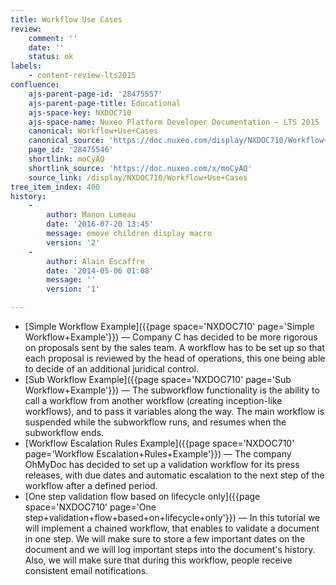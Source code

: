 ```yaml
---
title: Workflow Use Cases
review:
    comment: ''
    date: ''
    status: ok
labels:
    - content-review-lts2015
confluence:
    ajs-parent-page-id: '28475557'
    ajs-parent-page-title: Educational
    ajs-space-key: NXDOC710
    ajs-space-name: Nuxeo Platform Developer Documentation — LTS 2015
    canonical: Workflow+Use+Cases
    canonical_source: 'https://doc.nuxeo.com/display/NXDOC710/Workflow+Use+Cases'
    page_id: '28475546'
    shortlink: moCyAQ
    shortlink_source: 'https://doc.nuxeo.com/x/moCyAQ'
    source_link: /display/NXDOC710/Workflow+Use+Cases
tree_item_index: 400
history:
    -
        author: Manon Lumeau
        date: '2016-07-20 13:45'
        message: emove children display macro
        version: '2'
    -
        author: Alain Escaffre
        date: '2014-05-06 01:08'
        message: ''
        version: '1'

---
```

*   [Simple Workflow Example]({{page space='NXDOC710' page='Simple Workflow+Example'}})&nbsp;&mdash;&nbsp;<span class="smalltext">Company C has decided to be more rigorous on proposals sent by the sales team. A workflow has to be set up so that each proposal is reviewed by the head of operations, this one being able to decide of an additional juridical control.</span>
*   [Sub Workflow Example]({{page space='NXDOC710' page='Sub Workflow+Example'}})&nbsp;&mdash;&nbsp;<span class="smalltext">The subworkflow functionality is the ability to call a workflow from another workflow (creating inception-like workflows), and to pass it variables along the way. The main workflow is suspended while the subworkflow runs, and resumes when the subworkflow ends.</span>
*   [Workflow Escalation Rules Example]({{page space='NXDOC710' page='Workflow Escalation+Rules+Example'}})&nbsp;&mdash;&nbsp;<span class="smalltext">The company OhMyDoc has decided to set up a validation workflow for its press releases, with due dates and automatic escalation to the next step of the workflow after a defined period.</span>
*   [One step validation flow based on lifecycle only]({{page space='NXDOC710' page='One step+validation+flow+based+on+lifecycle+only'}})&nbsp;&mdash;&nbsp;<span class="smalltext">In this tutorial we will implement a chained workflow, that enables to validate a document in one step. We will make sure to store a few important dates on the document and we will log important steps into the document's history. Also, we will make sure that during this workflow, people receive consistent email notifications.</span>
